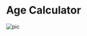 # Age Calculator
![pic](https://user-images.githubusercontent.com/96326525/178351525-31ef2771-a26a-4eee-8d7a-35bd2dcc8d13.png)
